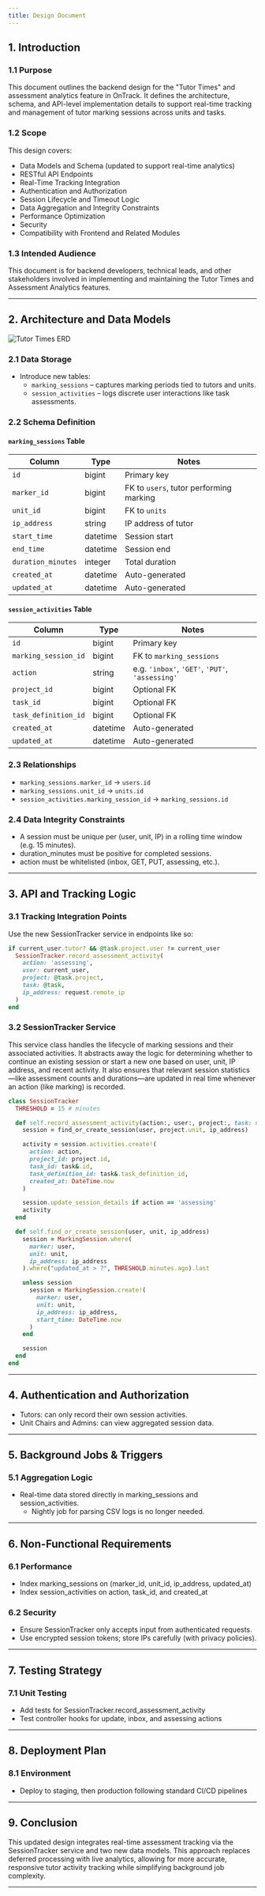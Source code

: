 ```yaml
---
title: Design Document
---
```


## 1. Introduction

### 1.1 Purpose

This document outlines the backend design for the "Tutor Times" and assessment analytics feature in OnTrack. It defines the architecture, schema, and API-level implementation details to support real-time tracking and management of tutor marking sessions across units and tasks.

### 1.2 Scope

This design covers:

- Data Models and Schema (updated to support real-time analytics)
- RESTful API Endpoints
- Real-Time Tracking Integration
- Authentication and Authorization
- Session Lifecycle and Timeout Logic
- Data Aggregation and Integrity Constraints
- Performance Optimization
- Security
- Compatibility with Frontend and Related Modules

### 1.3 Intended Audience

This document is for backend developers, technical leads, and other stakeholders involved in implementing and maintaining the Tutor Times and Assessment Analytics features.

---

## 2. Architecture and Data Models

![Tutor Times ERD](tutor_times_erd.png)

### 2.1 Data Storage

- Introduce new tables:
  - `marking_sessions` – captures marking periods tied to tutors and units.
  - `session_activities` – logs discrete user interactions like task assessments.

### 2.2 Schema Definition

#### `marking_sessions` Table

| Column             | Type     | Notes                                   |
| ------------------ | -------- | --------------------------------------- |
| `id`               | bigint   | Primary key                             |
| `marker_id`        | bigint   | FK to `users`, tutor performing marking |
| `unit_id`          | bigint   | FK to `units`                           |
| `ip_address`       | string   | IP address of tutor                     |
| `start_time`       | datetime | Session start                           |
| `end_time`         | datetime | Session end                             |
| `duration_minutes` | integer  | Total duration                          |
| `created_at`       | datetime | Auto-generated                          |
| `updated_at`       | datetime | Auto-generated                          |

#### `session_activities` Table

| Column               | Type     | Notes                                           |
| -------------------- | -------- | ----------------------------------------------- |
| `id`                 | bigint   | Primary key                                     |
| `marking_session_id` | bigint   | FK to `marking_sessions`                        |
| `action`             | string   | e.g. `'inbox'`, `'GET'`, `'PUT'`, `'assessing'` |
| `project_id`         | bigint   | Optional FK                                     |
| `task_id`            | bigint   | Optional FK                                     |
| `task_definition_id` | bigint   | Optional FK                                     |
| `created_at`         | datetime | Auto-generated                                  |
| `updated_at`         | datetime | Auto-generated                                  |

### 2.3 Relationships

- `marking_sessions.marker_id` -> `users.id`
- `marking_sessions.unit_id` -> `units.id`
- `session_activities.marking_session_id` -> `marking_sessions.id`

### 2.4 Data Integrity Constraints

- A session must be unique per (user, unit, IP) in a rolling time window (e.g. 15 minutes).
- duration_minutes must be positive for completed sessions.
- action must be whitelisted (inbox, GET, PUT, assessing, etc.).

---

## 3. API and Tracking Logic

### 3.1 Tracking Integration Points

Use the new SessionTracker service in endpoints like so:

```ruby
if current_user.tutor? && @task.project.user != current_user
  SessionTracker.record_assessment_activity(
    action: 'assessing',
    user: current_user,
    project: @task.project,
    task: @task,
    ip_address: request.remote_ip
  )
end
```

### 3.2 SessionTracker Service

This service class handles the lifecycle of marking sessions and their associated activities. It abstracts away the logic for determining whether to continue an existing session or start a new one based on user, unit, IP address, and recent activity. It also ensures that relevant session statistics—like assessment counts and durations—are updated in real time whenever an action (like marking) is recorded.

```ruby
class SessionTracker
  THRESHOLD = 15 # minutes

  def self.record_assessment_activity(action:, user:, project:, task: nil, ip_address:)
    session = find_or_create_session(user, project.unit, ip_address)

    activity = session.activities.create!(
      action: action,
      project_id: project.id,
      task_id: task&.id,
      task_definition_id: task&.task_definition_id,
      created_at: DateTime.now
    )

    session.update_session_details if action == 'assessing'
    activity
  end

  def self.find_or_create_session(user, unit, ip_address)
    session = MarkingSession.where(
      marker: user,
      unit: unit,
      ip_address: ip_address
    ).where("updated_at > ?", THRESHOLD.minutes.ago).last

    unless session
      session = MarkingSession.create!(
        marker: user,
        unit: unit,
        ip_address: ip_address,
        start_time: DateTime.now
      )
    end

    session
  end
end
```

---

## 4. Authentication and Authorization

- Tutors: can only record their own session activities.
- Unit Chairs and Admins: can view aggregated session data.

---

## 5. Background Jobs & Triggers

### 5.1 Aggregation Logic

- Real-time data stored directly in marking_sessions and session_activities.
  - Nightly job for parsing CSV logs is no longer needed.

---

## 6. Non-Functional Requirements

### 6.1 Performance

- Index marking_sessions on (marker_id, unit_id, ip_address, updated_at)
- Index session_activities on action, task_id, and created_at

### 6.2 Security

- Ensure SessionTracker only accepts input from authenticated requests.
- Use encrypted session tokens; store IPs carefully (with privacy policies).

---

## 7. Testing Strategy

### 7.1 Unit Testing

- Add tests for SessionTracker.record_assessment_activity
- Test controller hooks for update, inbox, and assessing actions

---

## 8. Deployment Plan

### 8.1 Environment

- Deploy to staging, then production following standard CI/CD pipelines

---

## 9. Conclusion

This updated design integrates real-time assessment tracking via the SessionTracker service and two new data models. This approach replaces deferred processing with live analytics, allowing for more accurate, responsive tutor activity tracking while simplifying background job complexity.

---
